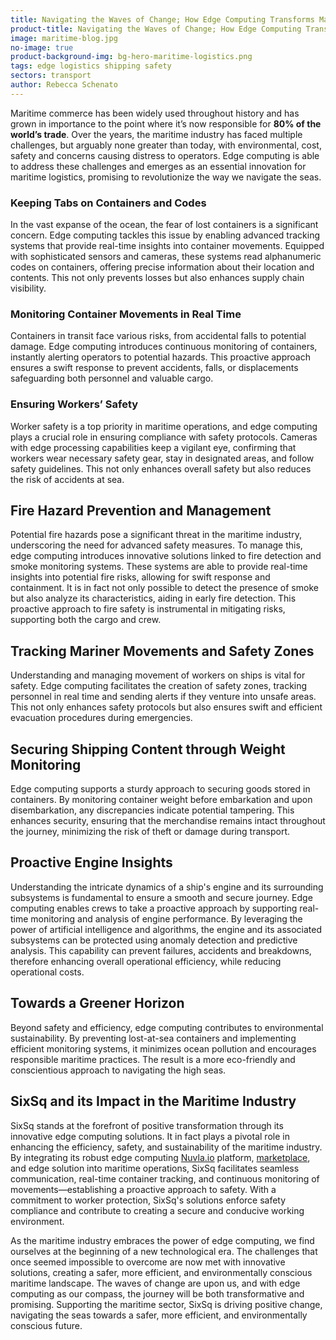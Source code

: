 ```yaml
---
title: Navigating the Waves of Change; How Edge Computing Transforms Maritime Logistics
product-title: Navigating the Waves of Change; How Edge Computing Transforms Maritime Logistics
image: maritime-blog.jpg
no-image: true
product-background-img: bg-hero-maritime-logistics.png
tags: edge logistics shipping safety
sectors: transport
author: Rebecca Schenato
---
```


Maritime commerce has been widely used throughout history and has grown in importance to the point where it’s now responsible for **80% of the world’s trade**. Over the years, the maritime industry has faced multiple challenges, but arguably none greater than today, with environmental, cost, safety and concerns causing distress to operators.   Edge computing is able to address these challenges and emerges as an essential innovation for maritime logistics, promising to revolutionize the way we navigate the seas.

### Keeping Tabs on Containers and Codes

In the vast expanse of the ocean, the fear of lost containers is a significant concern. Edge computing tackles this issue by enabling advanced tracking systems that provide real-time insights into container movements. Equipped with sophisticated sensors and cameras, these systems read alphanumeric codes on containers, offering precise information about their location and contents. This not only prevents losses but also enhances supply chain visibility.

### Monitoring Container Movements in Real Time

Containers in transit face various risks, from accidental falls to potential damage. Edge computing introduces continuous monitoring of containers, instantly alerting operators to potential hazards. This proactive approach ensures a swift response to prevent accidents, falls, or displacements safeguarding both personnel and valuable cargo.

### Ensuring Workers’ Safety

Worker safety is a top priority in maritime operations, and edge computing plays a crucial role in ensuring compliance with safety protocols. Cameras with edge processing capabilities keep a vigilant eye, confirming that workers wear necessary safety gear, stay in designated areas, and follow safety guidelines. This not only enhances overall safety but also reduces the risk of accidents at sea.

## Fire Hazard Prevention and Management

Potential fire hazards pose a significant threat in the maritime industry, underscoring the need for advanced safety measures. To manage this, edge computing introduces innovative solutions linked to fire detection and smoke monitoring systems. These systems are able to provide real-time insights into potential fire risks, allowing for swift response and containment. It is in fact not only possible to detect the presence of smoke but also analyze its characteristics, aiding in early fire detection. This proactive approach to fire safety is instrumental in mitigating risks, supporting both the cargo and crew. 

## Tracking Mariner Movements and Safety Zones

Understanding and managing movement of workers on ships is vital for safety. Edge computing facilitates the creation of safety zones, tracking personnel in real time and sending alerts if they venture into unsafe areas. This not only enhances safety protocols but also ensures swift and efficient evacuation procedures during emergencies.

## Securing Shipping Content through Weight Monitoring

Edge computing supports a sturdy approach to securing goods stored in containers. By monitoring container weight before embarkation and upon disembarkation, any discrepancies indicate potential tampering. This enhances security, ensuring that the merchandise remains intact throughout the journey, minimizing the risk of theft or damage during transport.

## Proactive Engine Insights

Understanding the intricate dynamics of a ship's engine and its surrounding subsystems is fundamental to ensure a smooth and secure journey. Edge computing enables crews to take a proactive approach by supporting real-time monitoring and analysis of engine performance. By leveraging the power of artificial intelligence and algorithms, the engine and its associated subsystems can be protected using anomaly detection and predictive analysis. This capability can prevent failures, accidents and breakdowns, therefore enhancing overall operational efficiency, while reducing operational costs.

## Towards a Greener Horizon

Beyond safety and efficiency, edge computing contributes to environmental sustainability. By preventing lost-at-sea containers and implementing efficient monitoring systems, it minimizes ocean pollution and encourages responsible maritime practices. The result is a more eco-friendly and conscientious approach to navigating the high seas.

## SixSq and its Impact in the Maritime Industry

SixSq stands at the forefront of positive transformation through its innovative edge computing solutions. It in fact plays a pivotal role in enhancing the efficiency, safety, and sustainability of the maritime industry. By integrating its robust edge computing [Nuvla.io](/platform) platform, [marketplace](/marketplace), and edge solution into maritime operations, SixSq facilitates seamless communication, real-time container tracking, and continuous monitoring of movements—establishing a proactive approach to safety. With a commitment to worker protection, SixSq's solutions enforce safety compliance and contribute to creating a secure and conducive working environment.

As the maritime industry embraces the power of edge computing, we find ourselves at the beginning of a new technological era. The challenges that once seemed impossible to overcome are now met with innovative solutions, creating a safer, more efficient, and environmentally conscious maritime landscape. The waves of change are upon us, and with edge computing as our compass, the journey will be both transformative and promising. Supporting the maritime sector, SixSq is driving positive change, navigating the seas towards a safer, more efficient, and environmentally conscious future.
